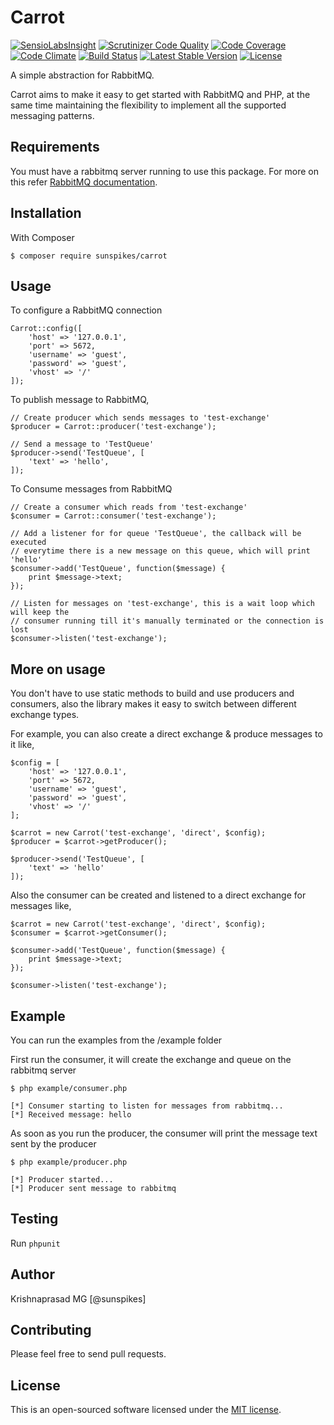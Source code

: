 Carrot
============

[![SensioLabsInsight](https://insight.sensiolabs.com/projects/8a5e6274-af30-4606-8a5a-2b514ddace8e/mini.png)](https://insight.sensiolabs.com/projects/8a5e6274-af30-4606-8a5a-2b514ddace8e)
[![Scrutinizer Code Quality](https://scrutinizer-ci.com/g/sunspikes/carrot/badges/quality-score.png?b=master)](https://scrutinizer-ci.com/g/sunspikes/carrot/?branch=master)
[![Code Coverage](https://scrutinizer-ci.com/g/sunspikes/carrot/badges/coverage.png?b=master)](https://scrutinizer-ci.com/g/sunspikes/carrot/?branch=master)
[![Code Climate](https://codeclimate.com/github/sunspikes/carrot/badges/gpa.svg)](https://codeclimate.com/github/sunspikes/carrot)
[![Build Status](https://travis-ci.org/sunspikes/carrot.svg?branch=master)](https://travis-ci.org/sunspikes/carrot)
[![Latest Stable Version](https://poser.pugx.org/sunspikes/carrot/v/stable)](https://packagist.org/packages/sunspikes/carrot)
[![License](https://poser.pugx.org/sunspikes/carrot/license)](https://packagist.org/packages/sunspikes/carrot)

A simple abstraction for RabbitMQ.

Carrot aims to make it easy to get started with RabbitMQ and PHP, at the same time maintaining the flexibility to implement all the supported messaging patterns.

## Requirements

You must have a rabbitmq server running to use this package. For more on this refer [RabbitMQ documentation](https://www.rabbitmq.com/download.html).

## Installation

With Composer

```
$ composer require sunspikes/carrot
```

## Usage

To configure a RabbitMQ connection

```
Carrot::config([  
    'host' => '127.0.0.1',
    'port' => 5672,
    'username' => 'guest',
    'password' => 'guest',
    'vhost' => '/'
]);
```

To publish message to RabbitMQ,

```
// Create producer which sends messages to 'test-exchange'
$producer = Carrot::producer('test-exchange');

// Send a message to 'TestQueue'
$producer->send('TestQueue', [
    'text' => 'hello',
]);
```

To Consume messages from RabbitMQ

```
// Create a consumer which reads from 'test-exchange'
$consumer = Carrot::consumer('test-exchange');

// Add a listener for for queue 'TestQueue', the callback will be executed
// everytime there is a new message on this queue, which will print 'hello'
$consumer->add('TestQueue', function($message) {
    print $message->text;
});

// Listen for messages on 'test-exchange', this is a wait loop which will keep the
// consumer running till it's manually terminated or the connection is lost
$consumer->listen('test-exchange');
```

## More on usage

You don't have to use static methods to build and use producers and consumers, also the library makes it easy to switch between different exchange types.

For example, you can also create a direct exchange & produce messages to it like,

```
$config = [
    'host' => '127.0.0.1',
    'port' => 5672,
    'username' => 'guest',
    'password' => 'guest',
    'vhost' => '/'
];

$carrot = new Carrot('test-exchange', 'direct', $config);
$producer = $carrot->getProducer();

$producer->send('TestQueue', [
    'text' => 'hello'
]);
```

Also the consumer can be created and listened to a direct exchange for messages like,

```
$carrot = new Carrot('test-exchange', 'direct', $config);
$consumer = $carrot->getConsumer();

$consumer->add('TestQueue', function($message) {
    print $message->text;
});

$consumer->listen('test-exchange');
```

## Example

You can run the examples from the /example folder

First run the consumer, it will create the exchange and queue on the rabbitmq server

```
$ php example/consumer.php

[*] Consumer starting to listen for messages from rabbitmq...
[*] Received message: hello
```

As soon as you run the producer, the consumer will print the message text sent by the producer

```
$ php example/producer.php

[*] Producer started...
[*] Producer sent message to rabbitmq
```

## Testing

Run `phpunit`

## Author

Krishnaprasad MG [@sunspikes]

## Contributing

Please feel free to send pull requests.

## License

This is an open-sourced software licensed under the [MIT license](http://opensource.org/licenses/MIT).